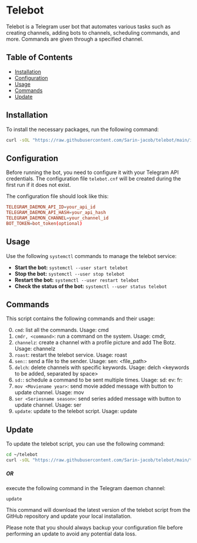 # Telebot

Telebot is a Telegram user bot that automates various tasks such as creating channels, adding bots to channels, scheduling commands, and more.
Commands are given through a specified channel.

## Table of Contents

- [Installation](#installation)
- [Configuration](#configuration)
- [Usage](#usage)
- [Commands](#commands)
- [Update](#update)
## Installation

To install the necessary packages, run the following command:

```bash
curl -sOL "https://raw.githubusercontent.com/Sarin-jacob/telebot/main/install.sh" && source ./install.sh
```
## Configuration

Before running the bot, you need to configure it with your Telegram API credentials. The configuration file `telebot.cnf` will be created during the first run if it does not exist.

The configuration file should look like this:

```cnf
TELEGRAM_DAEMON_API_ID=your_api_id
TELEGRAM_DAEMON_API_HASH=your_api_hash
TELEGRAM_DAEMON_CHANNEL=your_channel_id
BOT_TOKEN=bot_token(optional)
```
## Usage

Use the following `systemctl` commands to manage the telebot service:

- **Start the bot:** `systemctl --user start telebot`
- **Stop the bot:** `systemctl --user stop telebot`
- **Restart the bot:** `systemctl --user restart telebot`
- **Check the status of the bot:** `systemctl --user status telebot`

## Commands

This script contains the following commands and their usage:

0. `cmd`: list all the commands. Usage: cmd
1. `cmdr, <command>`: run a command on the system. Usage: cmdr, <command>
2. `channelz`: create a channel with a profile picture and add The Botz. Usage: channelz
3. `roast`: restart the telebot service. Usage: roast
4. `sen:`: send a file to the sender. Usage: sen: <file_path>
5. `delch`: delete channels with specific keywords. Usage: delch <keywords to be added, separated by space>
6. `sd:`: schedule a command to be sent multiple times. Usage: sd:<command> ev:<interval in minutes> fr:<times>
7. `mov <Moviename year>`: send movie added message with button to update channel. Usage: mov <name>
8. `ser <Seriesname season>`: send series added message with button to update channel. Usage: ser <name>
9. `update`: update to the telebot script. Usage: update

## Update

To update the telebot script, you can use the following command:

```bash
cd ~/telebot
curl -sOL "https://raw.githubusercontent.com/Sarin-jacob/telebot/main/telebot.py"
```
##### OR 
execute the following command in the Telegram daemon channel:

```
update
```

This command will download the latest version of the telebot script from the GitHub repository and update your local installation.

Please note that you should always backup your configuration file before performing an update to avoid any potential data loss.
